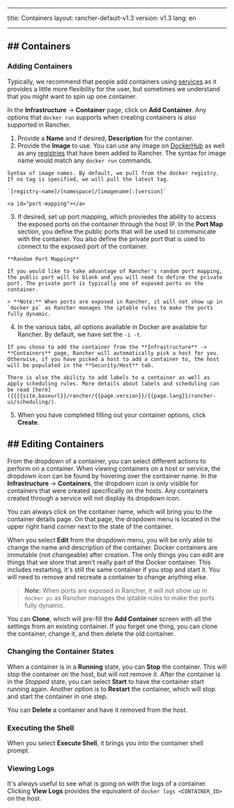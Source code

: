 * * *

title: Containers layout: rancher-default-v1.3 version: v1.3 lang: en

* * *

## ## Containers

### Adding Containers

Typically, we recommend that people add containers using [services]({{site.baseurl}}/rancher/{{page.version}}/{{page.lang}}/rancher-ui/applications/stacks/adding-services) as it provides a little more flexibility for the user, but sometimes we understand that you might want to spin up one container.

In the **Infrastructure** -> **Container** page, click on **Add Container**. Any options that `docker run` supports when creating containers is also supported in Rancher.

  1. Provide a **Name** and if desired, **Description** for the container.
  2. Provide the **Image** to use. You can use any image on [DockerHub](https://hub.docker.com/) as well as any [registries]({{site.baseurl}}/rancher/{{page.version}}/{{page.lang}}/configuration/registries) that have been added to Rancher. The syntax for image name would match any `docker run` commands.
    
    Syntax of image names. By default, we pull from the docker registry. If no tag is specified, we will pull the latest tag.
    
    `[registry-name]/[namespace]/[imagename]:[version]`
    
    <a id="port-mapping"></a>

  3. If desired, set up port mapping, which proviedes the ability to access the exposed ports on the container through the host IP. In the **Port Map** section, you define the public ports that will be used to communicate with the container. You also define the private port that is used to connect to the exposed port of the container.
    
    **Random Port Mapping**
    
    If you would like to take advantage of Rancher's random port mapping, the public port will be blank and you will need to define the private port. The private port is typically one of exposed ports on the container.
    
    > **Note:** When ports are exposed in Rancher, it will not show up in `docker ps` as Rancher manages the iptable rules to make the ports fully dynamic.

  4. In the various tabs, all options available in Docker are available for Rancher. By default, we have set the `-i -t`.
    
    If you chose to add the container from the **Infrastructure** -> **Containers** page, Rancher will automatically pick a host for you. Otherwise, if you have picked a host to add a container to, the host will be populated in the **Security/Host** tab.
    
    There is also the ability to add labels to a container as well as apply scheduling rules. More details about labels and scheduling can be read [here]({{{{site.baseurl}}/rancher/{{page.version}}/{{page.lang}}/rancher-ui/scheduling/).

  5. When you have completed filling out your container options, click **Create**.

## ## Editing Containers

From the dropdown of a container, you can select different actions to perform on a container. When viewing containers on a host or service, the dropdown icon can be found by hovering over the container name. In the **Infrastructure** -> **Containers**, the dropdown icon is only visible for containers that were created specifically on the hosts. Any containers created through a service will not display its dropdown icon.

You can always click on the container name, which will bring you to the container details page. On that page, the dropdown menu is located in the upper right hand corner next to the state of the container.

When you select **Edit** from the dropdown menu, you will be only able to change the name and description of the container. Docker containers are immutable (not changeable) after creation. The only things you can edit are things that we store that aren't really part of the Docker container. This includes restarting, it's still the same container if you stop and start it. You will need to remove and recreate a container to change anything else.

> **Note:** When ports are exposed in Rancher, it will not show up in `docker ps` as Rancher manages the iptable rules to make the ports fully dynamic.

You can **Clone**, which will pre-fill the **Add Container** screen with all the settings from an existing container. If you forget one thing, you can clone the container, change it, and then delete the old container.

### Changing the Container States

When a container is in a **Running** state, you can **Stop** the container. This will stop the container on the host, but will not remove it. After the container is in the *Stopped* state, you can select **Start** to have the container start running again. Another option is to **Restart** the container, which will stop and start the container in one step.

You can **Delete** a container and have it removed from the host.

### Executing the Shell

When you select **Execute Shell**, it brings you into the container shell prompt.

### Viewing Logs

It's always useful to see what is going on with the logs of a container. Clicking **View Logs** provides the equivalent of `docker logs <CONTAINER_ID>` on the host.